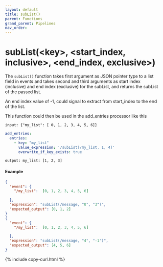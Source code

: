 ```yaml
---
layout: default
title: subList()
parent: Functions
grand_parent: Pipelines
nav_order: 
---
```


# subList(\<key>, <start_index, inclusive>, <end_index, exclusive>)

The `subList()` function takes first argument as JSON pointer type to a list field in events and takes second and third arguments as start index (inclusive) and end index (exclusive) for the subList, and returns the subList of the passed list.

An end index value of -1, could signal to extract from start_index to the end of the list.

This function could then be used in the add_entries processor like this

```
input: {"my_list": [ 0, 1, 2, 3, 4, 5, 6]}
```
```yaml
add_entries:
  entries:
    - key: "my_list"
      value_expression: '/subList(/my_list, 1, 4)'
      overwrite_if_key_exists: true
```
```
output: my_list: [1, 2, 3]
```

#### Example 

```json
{
  "event": {
    "/my_list":  [0, 1, 2, 3, 4, 5, 6]

  },
  "expression": "subList(/message, "0", "3")",
  "expected_output": [0, 1, 2]
}
{
  "event": {
    "/my_list":  [0, 1, 2, 3, 4, 5, 6]

  },
  "expression": "subList(/message, "4", "-1")",
  "expected_output": [4, 5, 6]
}
```
{% include copy-curl.html %}